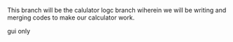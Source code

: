 
This branch will be the calulator logc branch wiherein we will be writing and merging codes to make our calculator work.


gui only

